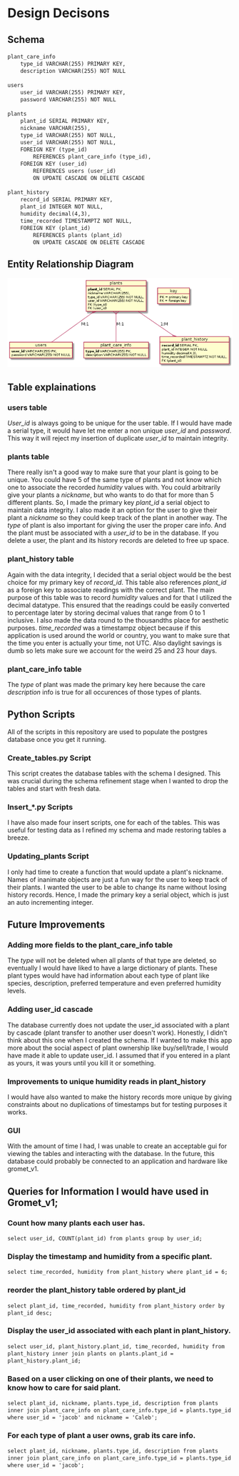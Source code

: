 # Design Decisons

## Schema
```
plant_care_info
    type_id VARCHAR(255) PRIMARY KEY,
    description VARCHAR(255) NOT NULL

users
    user_id VARCHAR(255) PRIMARY KEY,
    password VARCHAR(255) NOT NULL

plants
    plant_id SERIAL PRIMARY KEY,
    nickname VARCHAR(255),
    type_id VARCHAR(255) NOT NULL,
    user_id VARCHAR(255) NOT NULL,
    FOREIGN KEY (type_id)
        REFERENCES plant_care_info (type_id),
    FOREIGN KEY (user_id)
        REFERENCES users (user_id)
        ON UPDATE CASCADE ON DELETE CASCADE

plant_history
    record_id SERIAL PRIMARY KEY,
    plant_id INTEGER NOT NULL,
    humidity decimal(4,3),
    time_recorded TIMESTAMPTZ NOT NULL,
    FOREIGN KEY (plant_id)
        REFERENCES plants (plant_id)
        ON UPDATE CASCADE ON DELETE CASCADE
```
## Entity Relationship Diagram
![](plant_uml.png)

## Table explainations

### users table
_User_id_ is always going to be unique for the user table. If I would have made a serial type, it would have let me enter a non unique _user_id_ and _password_. This way it will reject my insertion of duplicate _user_id_ to maintain integrity. 

### plants table
There really isn't a good way to make sure that your plant is going to be unique. You could have 5 of the same type of plants and not know which one to associate the recorded _humidity_ values with. You could arbitrarily give your plants a _nickname_, but who wants to do that for more than 5 different plants. So, I made the primary key _plant_id_ a serial object to maintain data integrity. I also made it an option for the user to give their plant a _nickname_ so they could keep track of the plant in another way. The _type_ of plant is also important for giving the user the proper care info. And the plant must be associated with a _user_id_ to be in the database. If you delete a user, the plant and its history records are deleted to free up space.

### plant_history table
Again with the data integrity, I decided that a serial object would be the best choice for my primary key of _record_id_. This table also references _plant_id_ as a foreign key to associate readings with the correct plant. The main purpose of this table was to record _humidity_ values and for that I utilized the decimal datatype. This ensured that the readings could be easily converted to percentage later by storing decimal values that range from 0 to 1 inclusive. I also made the data round to the thousandths place for aesthetic purposes. _time_recorded_ was a timestampz object because if this application is used around the world or country, you want to make sure that the time you enter is actually your time, not UTC. Also daylight savings is dumb so lets make sure we account for the weird 25 and 23 hour days.

### plant_care_info table
The _type_ of plant was made the primary key here because the care _description_ info is true for all occurences of those types of plants.

## Python Scripts
All of the scripts in this repository are used to populate the postgres database once you get it running. 

### Create_tables.py Script
This script creates the database tables with the schema I designed. This was crucial during the schema refinement stage when I wanted to drop the tables and start with fresh data.

### Insert_*.py Scripts
I have also made four insert scripts, one for each of the tables. This was useful for testing data as I refined my schema and made restoring tables a breeze. 

### Updating_plants Script
I only had time to create a function that would update a plant's nickname. Names of inanimate objects are just a fun way for the user to keep track of their plants. I wanted the user to be able to change its name without losing history records. Hence, I made the primary key a serial object, which is just an auto incrementing integer.

## Future Improvements

### Adding more fields to the plant_care_info table
The _type_ will not be deleted when all plants of that type are deleted, so eventually I would have liked to have a large dictionary of plants. These plant types would have had information about each type of plant like species, description, preferred temperature and even preferred humidity levels.

### Adding user_id cascade
The database currently does not update the user_id associated with a plant by cascade (plant transfer to another user doesn't work). Honestly, I didn't think about this one when I created the schema. If I wanted to make this app more about the social aspect of plant ownership like buy/sell/trade, I would have made it able to update user_id. I assumed that if you entered in a plant as yours, it was yours until you kill it or something. 

### Improvements to unique humidity reads in plant_history
I would have also wanted to make the history records more unique by giving constraints about no duplications of timestamps but for testing purposes it works.

### GUI
With the amount of time I had, I was unable to create an acceptable gui for viewing the tables and interacting with the database. In the future, this database could probably be connected to an application and hardware like gromet_v1.

## Queries for Information I would have used in Gromet_v1;

### Count how many plants each user has.
```
select user_id, COUNT(plant_id) from plants group by user_id;
```

### Display the timestamp and humidity from a specific plant.
```
select time_recorded, humidity from plant_history where plant_id = 6;
```

### reorder the plant_history table ordered by plant_id
```
select plant_id, time_recorded, humidity from plant_history order by plant_id desc;
```

### Display the user_id associated with each plant in plant_history.
```
select user_id, plant_history.plant_id, time_recorded, humidity from plant_history inner join plants on plants.plant_id = plant_history.plant_id;
```

### Based on a user clicking on one of their plants, we need to know how to care for said plant.
```
select plant_id, nickname, plants.type_id, description from plants inner join plant_care_info on plant_care_info.type_id = plants.type_id where user_id = 'jacob' and nickname = 'Caleb';
```

### For each type of plant a user owns, grab its care info.
```
select plant_id, nickname, plants.type_id, description from plants inner join plant_care_info on plant_care_info.type_id = plants.type_id where user_id = 'jacob';
```